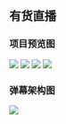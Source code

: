 ## 有货直播
### 项目预览图
![](http://7xk25s.com1.z0.glb.clouddn.com/QQ%E6%88%AA%E5%9B%BE20161105000527.jpg)
![](http://7xk25s.com1.z0.glb.clouddn.com/QQ%E6%88%AA%E5%9B%BE20161105001536.jpg)
![](http://7xk25s.com1.z0.glb.clouddn.com/%E6%9C%89%E8%B4%A7_%E7%9B%B4%E6%92%AD_%E5%A4%AF%E5%94%AE_%E6%B5%AE%E5%B1%82.jpg
)
![](http://7xk25s.com1.z0.glb.clouddn.com/%E6%9C%89%E8%B4%A7_%E7%9B%B4%E6%92%AD_%E7%BA%A2%E5%8C%85_%E5%BC%B9%E7%AA%9701.jpg)
### 弹幕架构图
![](https://www.processon.com/chart_image/581cbffee4b01854256e9aa0.png)

